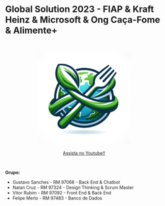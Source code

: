 # **Global Solution 2023 - FIAP & Kraft Heinz & Microsoft & Ong Caça-Fome & Alimente+**
<br />
<p align="center">
  <img src="alimente+.png" width="300" alt="Alimente+">
</p>

<p align="center">
  <a href="https://youtu.be/Or-ferDIaeQ" target="blank" style="text-align: center; display: block;">Assista no Youtube!!</a>
</p>

<br />

**Grupo:**
- Gustavo Sanches - RM 97068 - Back End & Chatbot
- Natan Cruz - RM 97324 - Design Thinking & Scrum Master
- Vitor Rubim - RM 97092 - Front End & Back End
- Felipe Merlo - RM 97483 - Banco de Dados
